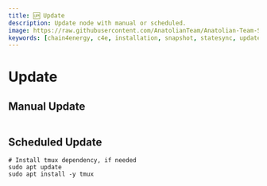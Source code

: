 ```yaml
---
title: 🆙 Update
description: Update node with manual or scheduled.
image: https://raw.githubusercontent.com/AnatolianTeam/Anatolian-Team-Services/main/docs/Testnet/Cosmos-Ecosystem/chain4energy/img/C4E-Service-Cover.jpg
keywords: [chain4energy, c4e, installation, snapshot, statesync, update]
---
```


# Update

## Manual Update

```shell

```

## Scheduled Update

```shell
# Install tmux dependency, if needed
sudo apt update
sudo apt install -y tmux
```

```shell

```
